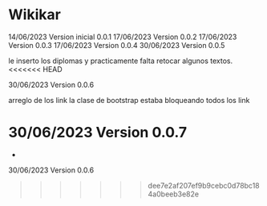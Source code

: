 # Wikikar

14/06/2023  Version inicial 0.0.1
17/06/2023  Version 0.0.2
17/06/2023  Version 0.0.3
17/06/2023  Version 0.0.4
30/06/2023  Version 0.0.5

le inserto los diplomas y practicamente falta retocar algunos textos.
<<<<<<< HEAD

30/06/2023  Version 0.0.6

arreglo de los link la clase de bootstrap estaba bloqueando todos los link

30/06/2023  Version 0.0.7
=======
-
30/06/2023  Version 0.0.6
>>>>>>> dee7e2af207ef9b9cebc0d78bc184a0beeb3e82e
